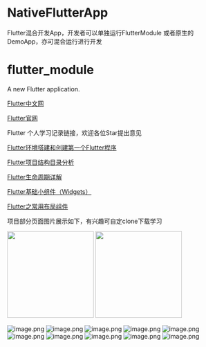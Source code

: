 # NativeFlutterApp
Flutter混合开发App，开发者可以单独运行FlutterModule  或者原生的DemoApp，亦可混合运行进行开发
# flutter_module

A new Flutter application.

[Flutter中文网](https://flutterchina.club/)

[Flutter官网](https://github.com/flutter/flutter)

Flutter 个人学习记录链接，欢迎各位Star提出意见

[Flutter环境搭建和创建第一个Flutter程序](https://www.jianshu.com/p/dcf025dde34c)

[Flutter项目结构目录分析](https://www.jianshu.com/p/759d26c9fcc7)

[Flutter生命周期详解](https://www.jianshu.com/p/00ff0c2b8336)

[Flutter基础小组件（Widgets）](https://www.jianshu.com/p/38660eaa385a)

[Flutter之常用布局组件](https://www.jianshu.com/p/5a01cbc7bee3)

项目部分页面图片展示如下，有兴趣可自定clone下载学习

<img src="https://github.com/wang709693972wei/NativeFlutterApp/blob/master/flutter_module/lib/demo/imageshow/image_show1.png" width="200">  <img src="https://github.com/wang709693972wei/NativeFlutterApp/blob/master/flutter_module/lib/demo/imageshow/image_show2.png" width="200">

![image.png](https://github.com/wang709693972wei/NativeFlutterApp/blob/master/flutter_module/lib/demo/imageshow/image_show1.png)
![image.png](https://github.com/wang709693972wei/NativeFlutterApp/blob/master/flutter_module/lib/demo/imageshow/image_show2.png)
![image.png](https://github.com/wang709693972wei/NativeFlutterApp/blob/master/flutter_module/lib/demo/imageshow/image_show3.png)
![image.png](https://github.com/wang709693972wei/NativeFlutterApp/blob/master/flutter_module/lib/demo/imageshow/image_show4.png)
![image.png](https://github.com/wang709693972wei/NativeFlutterApp/blob/master/flutter_module/lib/demo/imageshow/image_show5.png)
![image.png](https://github.com/wang709693972wei/NativeFlutterApp/blob/master/flutter_module/lib/demo/imageshow/image_show6.png)
![image.png](https://github.com/wang709693972wei/NativeFlutterApp/blob/master/flutter_module/lib/demo/imageshow/image_show7.png)
![image.png](https://github.com/wang709693972wei/NativeFlutterApp/blob/master/flutter_module/lib/demo/imageshow/image_show8.png)
![image.png](https://github.com/wang709693972wei/NativeFlutterApp/blob/master/flutter_module/lib/demo/imageshow/image_show9.png)
![image.png](https://github.com/wang709693972wei/NativeFlutterApp/blob/master/flutter_module/lib/demo/imageshow/image_show10.png)
